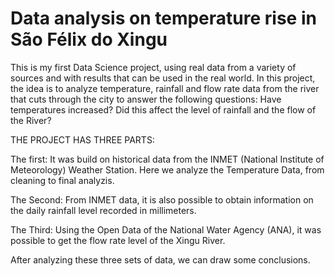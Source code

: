 # Data analysis on temperature rise in São Félix do Xingu
This is my first Data Science project, using real data from a variety of sources and with results that can be used in the real world. In this project, the idea is to analyze temperature, rainfall and flow rate data from the river that cuts through the city to answer the following questions: Have temperatures increased? Did this affect the level of rainfall and the flow of the River?

THE PROJECT HAS THREE PARTS:

  The first:
    It was build on historical data from the INMET (National Institute of Meteorology) Weather Station.
    Here we analyze the Temperature Data, from cleaning to final analyzis.
    
  The Second:
    From INMET data, it is also possible to obtain information on the daily rainfall level recorded in millimeters.
    
  The Third:
    Using the Open Data of the National Water Agency (ANA), it was possible to get the flow rate level of the Xingu River.
    
After analyzing these three sets of data, we can draw some conclusions.

